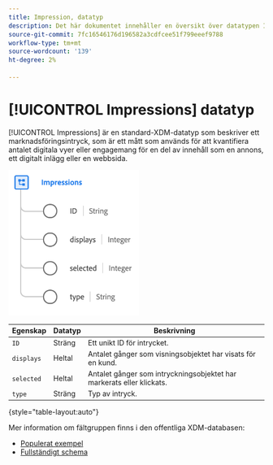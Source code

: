 ```yaml
---
title: Impression, datatyp
description: Det här dokumentet innehåller en översikt över datatypen Impressions XDM.
source-git-commit: 7fc16546176d196582a3cdfcee51f799eeef9788
workflow-type: tm+mt
source-wordcount: '139'
ht-degree: 2%

---
```


# [!UICONTROL Impressions] datatyp

[!UICONTROL Impressions] är en standard-XDM-datatyp som beskriver ett marknadsföringsintryck, som är ett mått som används för att kvantifiera antalet digitala vyer eller engagemang för en del av innehåll som en annons, ett digitalt inlägg eller en webbsida.

![](../images/data-types/impressions.png)

| Egenskap | Datatyp | Beskrivning |
| --- | --- | --- |
| `ID` | Sträng | Ett unikt ID för intrycket. |
| `displays` | Heltal | Antalet gånger som visningsobjektet har visats för en kund. |
| `selected` | Heltal | Antalet gånger som intryckningsobjektet har markerats eller klickats. |
| `type` | Sträng | Typ av intryck. |

{style=&quot;table-layout:auto&quot;}

Mer information om fältgruppen finns i den offentliga XDM-databasen:

* [Populerat exempel](https://github.com/adobe/xdm/blob/master/components/datatypes/industry-verticals/impressions.example.1.json)
* [Fullständigt schema](https://github.com/adobe/xdm/blob/master/components/datatypes/industry-verticals/impressions.schema.json)
